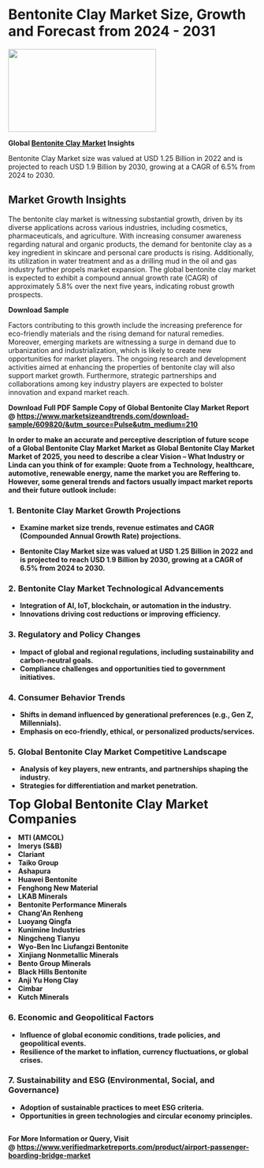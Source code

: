 <H1>Bentonite Clay Market Size, Growth and Forecast from 2024 - 2031</H1><img class="aligncenter size-medium wp-image-584254" src="https://thirdeyenews.in/wp-content/uploads/2024/09/Global-Market-Research-300x168.jpeg" alt="" width="300" height="168" /><p><strong>Global&nbsp;<a href="https://www.marketsizeandtrends.com/download-sample/609820/&amp;utm_source=Pulse&amp;utm_medium=210">Bentonite Clay Market</a> Insights</strong></p><p>Bentonite Clay Market size was valued at USD 1.25 Billion in 2022 and is projected to reach USD 1.9 Billion by 2030, growing at a CAGR of 6.5% from 2024 to 2030.</p><p><h2>Market Growth Insights</h2> <p>The bentonite clay market is witnessing substantial growth, driven by its diverse applications across various industries, including cosmetics, pharmaceuticals, and agriculture. With increasing consumer awareness regarding natural and organic products, the demand for bentonite clay as a key ingredient in skincare and personal care products is rising. Additionally, its utilization in water treatment and as a drilling mud in the oil and gas industry further propels market expansion. The global bentonite clay market is expected to exhibit a compound annual growth rate (CAGR) of approximately 5.8% over the next five years, indicating robust growth prospects.</p> <p><strong>Download Sample</strong></p> <p>Factors contributing to this growth include the increasing preference for eco-friendly materials and the rising demand for natural remedies. Moreover, emerging markets are witnessing a surge in demand due to urbanization and industrialization, which is likely to create new opportunities for market players. The ongoing research and development activities aimed at enhancing the properties of bentonite clay will also support market growth. Furthermore, strategic partnerships and collaborations among key industry players are expected to bolster innovation and expand market reach.</p> <p><strong></p><p><span class=""><strong>Download Full PDF Sample Copy of Global Bentonite Clay Market Report</strong> @ <a href="https://www.marketsizeandtrends.com/download-sample/609820/&amp;utm_source=Pulse&amp;utm_medium=210" target="_blank">https://www.marketsizeandtrends.com/download-sample/609820/&amp;utm_source=Pulse&amp;utm_medium=210</a></span></p><p>In order to make an accurate and perceptive description of future scope of a Global&nbsp;Bentonite Clay Market Market as Global&nbsp;Bentonite Clay Market Market of 2025, you need to describe a clear Vision &ndash; What Industry or Linda can you think of for example: Quote from a Technology, healthcare, automotive, renewable energy, name the market you are Reffering to. However, some general trends and factors usually impact market reports and their future outlook include:</p><h3>1.&nbsp;<strong>Bentonite Clay Market Growth Projections</strong></h3><ul><li>Examine market size trends, revenue estimates and CAGR (Compounded Annual Growth Rate) projections.</li><li><p>Bentonite Clay Market size was valued at USD 1.25 Billion in 2022 and is projected to reach USD 1.9 Billion by 2030, growing at a CAGR of 6.5% from 2024 to 2030.</p></li></ul><h3>2.&nbsp;<strong>Bentonite Clay Market Technological Advancements</strong></h3><ul><li>Integration of AI, IoT, blockchain, or automation in the industry.</li><li>Innovations driving cost reductions or improving efficiency.</li></ul><h3>3.&nbsp;<strong>Regulatory and Policy Changes</strong></h3><ul><li>Impact of global and regional regulations, including sustainability and carbon-neutral goals.</li><li>Compliance challenges and opportunities tied to government initiatives.</li></ul><h3>4.&nbsp;<strong>Consumer Behavior Trends</strong></h3><ul><li>Shifts in demand influenced by generational preferences (e.g., Gen Z, Millennials).</li><li>Emphasis on eco-friendly, ethical, or personalized products/services.</li></ul><h3>5.&nbsp;<strong>Global Bentonite Clay Market Competitive Landscape</strong></h3><ul><li>Analysis of key players, new entrants, and partnerships shaping the industry.</li><li>Strategies for differentiation and market penetration.</li></ul><p data-pm-slice="1 1 []"><span style="color: inherit; font-family: inherit; font-size: 25px;">Top Global Bentonite Clay Market Companies</span></p><div class="" data-test-id=""><p><li>MTI (AMCOL)</li><li> Imerys (S&B)</li><li> Clariant</li><li> Taiko Group</li><li> Ashapura</li><li> Huawei Bentonite</li><li> Fenghong New Material</li><li> LKAB Minerals</li><li> Bentonite Performance Minerals</li><li> Chang'An Renheng</li><li> Luoyang Qingfa</li><li> Kunimine Industries</li><li> Ningcheng Tianyu</li><li> Wyo-Ben Inc Liufangzi Bentonite</li><li> Xinjiang Nonmetallic Minerals</li><li> Bento Group Minerals</li><li> Black Hills Bentonite</li><li> Anji Yu Hong Clay</li><li> Cimbar</li><li> Kutch Minerals</li></p></div><h3>6.&nbsp;<strong>Economic and Geopolitical Factors</strong></h3><ul><li>Influence of global economic conditions, trade policies, and geopolitical events.</li><li>Resilience of the market to inflation, currency fluctuations, or global crises.</li></ul><h3>7.&nbsp;<strong>Sustainability and ESG (Environmental, Social, and Governance)</strong></h3><ul><li>Adoption of sustainable practices to meet ESG criteria.</li><li>Opportunities in green technologies and circular economy principles.</li></ul><h2><strong style="font-size: 14px;">For More Information or Query, Visit @&nbsp;</strong><a style="background-color: #ffffff; font-size: 14px;" href="https://www.marketsizeandtrends.com/report/bentonite-clay-market/" target="_blank">https://www.verifiedmarketreports.com/product/airport-passenger-boarding-bridge-market</a></h2>
